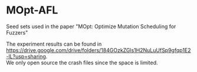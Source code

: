 # MOpt-AFL
Seed sets used in the paper "MOpt: Optimize Mutation Scheduling for Fuzzers"

The experiment results can be found in https://drive.google.com/drive/folders/184GOzkZGls1H2NuLuUfSp9gfqp1E2-lL?usp=sharing.  
We only open source the crash files since the space is limited. 